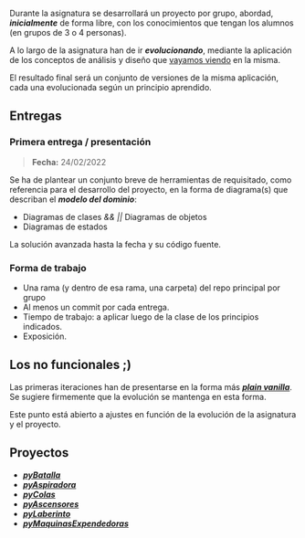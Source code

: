 Durante la asignatura se desarrollará un proyecto por grupo, abordad, ***inicialmente*** de forma libre, con los conocimientos que tengan los alumnos (en grupos de 3 o 4 personas). 

A lo largo de la asignatura han de ir ***evolucionando***, mediante la aplicación de los conceptos de análisis y diseño que [vayamos viendo](temario.md) en la misma. 

El resultado final será un conjunto de versiones de la misma aplicación, cada una evolucionada según un principio aprendido.

## Entregas
### Primera entrega / presentación

> **Fecha:** 24/02/2022

Se ha de plantear un conjunto breve de herramientas de requisitado, como referencia para el desarrollo del proyecto, en la forma de diagrama(s) que describan el ***modelo del dominio***:

* Diagramas de clases *&& ||* Diagramas de objetos
* Diagramas de estados

La solución avanzada hasta la fecha y su código fuente.

### Forma de trabajo

* Una rama (y dentro de esa rama, una carpeta) del repo principal por grupo
* Al menos un commit por cada entrega.
* Tiempo de trabajo: a aplicar luego de la clase de los principios indicados.
* Exposición.

## Los no funcionales ;)

Las primeras iteraciones han de presentarse en la forma más ***[plain vanilla](https://en.wikipedia.org/wiki/Plain_vanilla)***. Se sugiere firmemente que la evolución se mantenga en esta forma. 

Este punto está abierto a ajustes en función de la evolución de la asignatura y el proyecto.


## Proyectos

* ***[pyBatalla](../proyectos/pyBatalla.md)***
* ***[pyAspiradora](../proyectos/pyAspiradora.md)***
* ***[pyColas](../proyectos/pyColas.md)***
* ***[pyAscensores](../proyectos/pyAscensores.md)***
* ***[pyLaberinto](../proyectos/pyLaberinto.md)***
* ***[pyMaquinasExpendedoras](../proyectos/pyMaquinasExpendedoras.md)***


